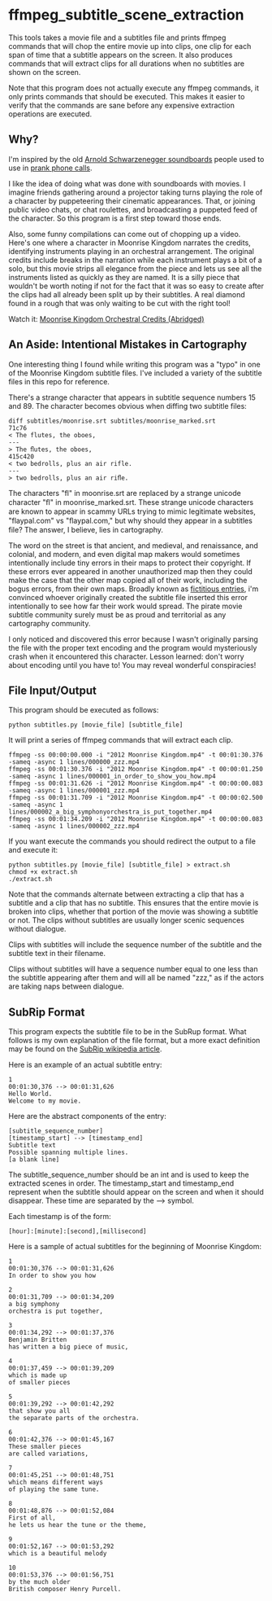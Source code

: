 ffmpeg_subtitle_scene_extraction
================================
This tools takes a movie file and a subtitles file and prints ffmpeg commands
that will chop the entire movie up into clips, one clip for each span of time
that a subtitle appears on the screen. It also produces commands that will
extract clips for all durations when no subtitles are shown on the screen.

Note that this program does not actually execute any ffmpeg commands, it only
prints commands that should be executed. This makes it easier to verify that
the commands are sane before any expensive extraction operations are executed.

Why?
----
I'm inspired by the old [Arnold Schwarzenegger soundboards](http://www.ebaumsworld.com/soundboards/play/1879/)
people used to use in [prank phone calls](http://www.youtube.com/watch?v=BwSKulVBaQg).

I like the idea of doing what was done with soundboards with movies. I imagine
friends gathering around a projector taking turns playing the role of a character
by puppeteering their cinematic appearances. That, or joining public video chats,
or chat roulettes, and broadcasting a puppeted feed of the character. So this
program is a first step toward those ends.

Also, some funny compilations can come out of chopping up a video. Here's one where
a character in Moonrise Kingdom narrates the credits, identifying instruments playing
in an orchestral arrangement. The original credits include breaks in the narration
while each instrument plays a bit of a solo, but this movie strips all elegance from
the piece and lets us see all the instruments listed as quickly as they are named. It
is a silly piece that wouldn't be worth noting if not for the fact that it was so easy
to create after the clips had all already been split up by their subtitles. A real
diamond found in a rough that was only waiting to be cut with the right tool!

Watch it: [Moonrise Kingdom Orchestral Credits (Abridged)](http://www.youtube.com/watch?v=wFQKHNaO4-I)

An Aside: Intentional Mistakes in Cartography
-----------------------------------
One interesting thing I found while writing this program was a "typo" in one of
the Moonrise Kingdom subtitle files. I've included a variety of the subtitle
files in this repo for reference.

There's a strange character that appears in subtitle sequence numbers 15 and 89.
The character becomes obvious when diffing two subtitle files:

    diff subtitles/moonrise.srt subtitles/moonrise_marked.srt
    71c76
    < The flutes, the oboes,
    ---
    > The ﬂutes, the oboes,
    415c420
    < two bedrolls, plus an air rifle.
    ---
    > two bedrolls, plus an air riﬂe.

The characters "fl" in moonrise.srt are replaced by a strange unicode character "ﬂ"
in moonrise_marked.srt. These strange unicode characters are known to appear in
scammy URLs trying to mimic legitimate websites, "flaypal.com" vs "ﬂaypal.com,"
but why should they appear in a subtitles file? The answer, I believe, lies in
cartography.

The word on the street is that ancient, and medieval, and renaissance, and colonial,
and modern, and even digital map makers would sometimes intentionally include tiny
errors in their maps to protect their copyright. If these errors ever appeared in
another unauthorized map then they could make the case that the other map copied
all of their work, including the bogus errors, from their own maps. Broadly known as 
[fictitious entries](https://en.wikipedia.org/wiki/Fictitious_entry), i'm convinced 
whoever originally created the subtitle file inserted this error intentionally to see 
how far their work would spread. The pirate movie subtitle community surely must be 
as proud and territorial as any cartography community.

I only noticed and discovered this error because I wasn't originally parsing the
file with the proper text encoding and the program would mysteriously crash when
it encountered this character. Lesson learned: don't worry about encoding until
you have to! You may reveal wonderful conspiracies!

File Input/Output
-----------------
This program should be executed as follows:

    python subtitles.py [movie_file] [subtitle_file]

It will print a series of ffmpeg commands that will extract each clip.

    ffmpeg -ss 00:00:00.000 -i "2012 Moonrise Kingdom.mp4" -t 00:01:30.376 -sameq -async 1 lines/000000_zzz.mp4
    ffmpeg -ss 00:01:30.376 -i "2012 Moonrise Kingdom.mp4" -t 00:00:01.250 -sameq -async 1 lines/000001_in_order_to_show_you_how.mp4
    ffmpeg -ss 00:01:31.626 -i "2012 Moonrise Kingdom.mp4" -t 00:00:00.083 -sameq -async 1 lines/000001_zzz.mp4
    ffmpeg -ss 00:01:31.709 -i "2012 Moonrise Kingdom.mp4" -t 00:00:02.500 -sameq -async 1 lines/000002_a_big_symphonyorchestra_is_put_together.mp4
    ffmpeg -ss 00:01:34.209 -i "2012 Moonrise Kingdom.mp4" -t 00:00:00.083 -sameq -async 1 lines/000002_zzz.mp4

If you want execute the commands you should redirect the output to a file
and execute it:

    python subtitles.py [movie_file] [subtitle_file] > extract.sh
    chmod +x extract.sh
    ./extract.sh

Note that the commands alternate between extracting a clip that has a subtitle
and a clip that has no subtitle. This ensures that the entire movie is broken
into clips, whether that portion of the movie was showing a subtitle or not.
The clips without subtitles are usually longer scenic sequences without dialogue.

Clips with subtitles will include the sequence number of the subtitle and the
subtitle text in their filename.

Clips without subtitles will have a sequence number equal to one less than the subtitle
appearing after them and will all be named "zzz," as if the actors are taking naps
between dialogue.

SubRip Format
-------------
This program expects the subtitle file to be in the SubRup format. What follows
is my own explanation of the file format, but a more exact definition may be found
on the [SubRip wikipedia article](http://en.wikipedia.org/wiki/SubRip).

Here is an example of an actual subtitle entry:

    1
    00:01:30,376 --> 00:01:31,626
    Hello World.
    Welcome to my movie.

Here are the abstract components of the entry:

    [subtitle_sequence_number]
    [timestamp_start] --> [timestamp_end]
    Subtitle text
    Possible spanning multiple lines.
    [a blank line]

The subtitle_sequence_number should be an int and is used to keep the extracted
scenes in order. The timestamp_start and timestamp_end represent when the subtitle
should appear on the screen and when it should disappear. These time are separated
by the --> symbol.

Each timestamp is of the form:

    [hour]:[minute]:[second],[millisecond]

Here is a sample of actual subtitles for the beginning of Moonrise Kingdom:

    1
    00:01:30,376 --> 00:01:31,626
    In order to show you how

    2
    00:01:31,709 --> 00:01:34,209
    a big symphony
    orchestra is put together,

    3
    00:01:34,292 --> 00:01:37,376
    Benjamin Britten
    has written a big piece of music,

    4
    00:01:37,459 --> 00:01:39,209
    which is made up
    of smaller pieces

    5
    00:01:39,292 --> 00:01:42,292
    that show you all
    the separate parts of the orchestra.

    6
    00:01:42,376 --> 00:01:45,167
    These smaller pieces
    are called variations,

    7
    00:01:45,251 --> 00:01:48,751
    which means different ways
    of playing the same tune.

    8
    00:01:48,876 --> 00:01:52,084
    First of all,
    he lets us hear the tune or the theme,

    9
    00:01:52,167 --> 00:01:53,292
    which is a beautiful melody

    10
    00:01:53,376 --> 00:01:56,751
    by the much older
    British composer Henry Purcell.
